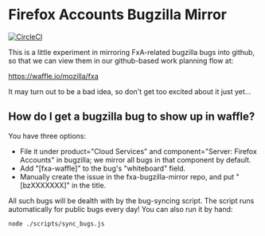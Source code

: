 
# Firefox Accounts Bugzilla Mirror

[![CircleCI](https://circleci.com/gh/mozilla/fxa-bugzilla-mirror.svg?style=svg)](https://circleci.com/gh/mozilla/fxa-bugzilla-mirror)

This is a little experiment in mirroring FxA-related
bugzilla bugs into github, so that we can view them
in our github-based work planning flow at:

  https://waffle.io/mozilla/fxa

It may turn out to be a bad idea, so don't get too
excited about it just yet...

## How do I get a bugzilla bug to show up in waffle?

You have three options:

* File it under product="Cloud Services" and component="Server: Firefox Accounts" in bugzilla;
  we mirror all bugs in that component by default.
* Add "[fxa-waffle]" to the bug's "whiteboard" field.
* Manually create the issue in the fxa-bugzilla-mirror repo, and put "[bzXXXXXXX]" in the title.

All such bugs will be dealth with by the bug-syncing script.
The script runs automatically for public bugs every day!
You can also run it by hand:

    node ./scripts/sync_bugs.js



